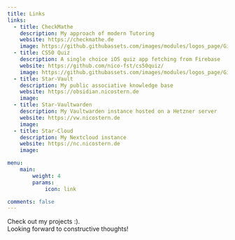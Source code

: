```yaml
---
title: Links
links:
  - title: CheckMathe
    description: My approach of modern Tutoring
    website: https://checkmathe.de
    image: https://github.githubassets.com/images/modules/logos_page/GitHub-Mark.png
  - title: CS50 Quiz
    description: A single choice iOS quiz app fetching from Firebase
    website: https://github.com/nico-fst/cs50quiz/
    image: https://github.githubassets.com/images/modules/logos_page/GitHub-Mark.png
  - title: Star-Vault
    description: My public associative knowledge base
    website: https://obsidian.nicostern.de
    image: 
  - title: Star-Vaultwarden
    description: My Vaultwarden instance hosted on a Hetzner server
    website: https://vw.nicostern.de
    image:
  - title: Star-Cloud
    description: My Nextcloud instance
    website: https://nc.nicostern.de
    image:

menu:
    main: 
        weight: 4
        params:
            icon: link

comments: false
---
```


Check out my projects :). \
Looking forward to constructive thoughts!